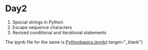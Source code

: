 # Day2
1. Special strings in Python
2. Escape sequence characters
3. Revised conditional and iterational statements

The ipynb file for the same is [Pythonbasics.ipynb](https://github.com/Pranav-Khurana/TIL/blob/master/MLCourse/Pythonbasics.ipynb){:target="_blank"}